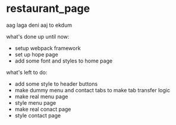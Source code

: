 # restaurant_page

aag laga deni aaj to ekdum


what's done up until now:
- setup webpack framework
- set up hope page
- add some font and styles to home page

what's left to do:
- add some style to header buttons
- make dummy menu and contact tabs to make tab transfer logic
- make real menu page
- style menu page
- make real conact page
- style contact page